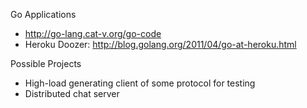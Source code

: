 Go Applications
* http://go-lang.cat-v.org/go-code
* Heroku Doozer: http://blog.golang.org/2011/04/go-at-heroku.html

Possible Projects
* High-load generating client of some protocol for testing
* Distributed chat server
